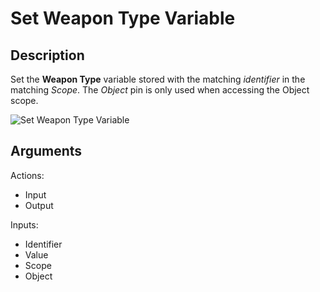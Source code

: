 # Set Weapon Type Variable

## Description

Set the **Weapon Type** variable stored with the matching _identifier_ in the matching _Scope_. The _Object_ pin is only used when accessing the Object scope.

![Set Weapon Type Variable](../../.gitbook\assets\images\scripting\variables-advanced\set-weapon-type-variable.png)

## Arguments

Actions:

* Input
* Output

Inputs:

* Identifier
* Value
* Scope
* Object
